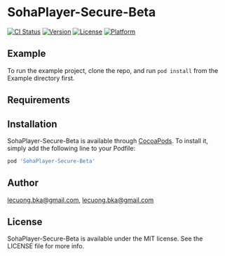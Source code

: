# SohaPlayer-Secure-Beta

[![CI Status](http://img.shields.io/travis/lecuong.bka@gmail.com/SohaPlayer-Secure-Beta.svg?style=flat)](https://travis-ci.org/lecuong.bka@gmail.com/SohaPlayer-Secure-Beta)
[![Version](https://img.shields.io/cocoapods/v/SohaPlayer-Secure-Beta.svg?style=flat)](http://cocoapods.org/pods/SohaPlayer-Secure-Beta)
[![License](https://img.shields.io/cocoapods/l/SohaPlayer-Secure-Beta.svg?style=flat)](http://cocoapods.org/pods/SohaPlayer-Secure-Beta)
[![Platform](https://img.shields.io/cocoapods/p/SohaPlayer-Secure-Beta.svg?style=flat)](http://cocoapods.org/pods/SohaPlayer-Secure-Beta)

## Example

To run the example project, clone the repo, and run `pod install` from the Example directory first.

## Requirements

## Installation

SohaPlayer-Secure-Beta is available through [CocoaPods](http://cocoapods.org). To install
it, simply add the following line to your Podfile:

```ruby
pod 'SohaPlayer-Secure-Beta'
```

## Author

lecuong.bka@gmail.com, lecuong.bka@gmail.com

## License

SohaPlayer-Secure-Beta is available under the MIT license. See the LICENSE file for more info.
